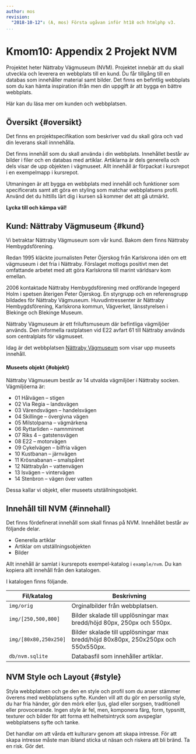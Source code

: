 ```yaml
---
author: mos
revision:
  "2018-10-12": (A, mos) Första ugåvan inför ht18 och htmlphp v3.
...
```

Kmom10: Appendix 2 Projekt NVM 
==================================

Projektet heter Nättraby Vägmuseum (NVM). Projektet innebär att du skall utveckla och leverera en webbplats till en kund. Du får tillgång till en databas som innehåller material samt bilder. Det finns en befintlig webbplats som du kan hämta inspiration ifrån men din uppgift är att bygga en bättre webbplats.

Här kan du läsa mer om kunden och webbplatsen.

<!--more-->



Översikt {#oversikt}
--------------------------------------------------------------------

Det finns en projektspecifikation som beskriver vad du skall göra och vad din leverans skall innnehålla. 

Det finns innehåll som du skall använda i din webbplats. Innehållet består av bilder i filer och en databas med artiklar. Artiklarna är dels generella och dels visar de upp objekten i vägmuseet. Allt innehåll är förpackat i kursrepot i en exempelmapp i kursrepot.

Utmaningen är att bygga en webbplats med innehåll och funktioner som specificerats samt att göra en styling som matchar webbplatsens profil. Använd det du hittills lärt dig i kursen så kommer det att gå utmärkt.

**Lycka till och kämpa väl!**



Kund: Nättraby Vägmuseum {#kund}
--------------------------------------------------------------------

Vi betraktar Nättraby Vägmuseum som vår kund. Bakom dem finns Nättraby Hembygdsförening.

Redan 1995 kläckte journalisten Peter Öjerskog från Karlskrona idén om ett vägmuseum i det fria i Nättraby. Förslaget mottogs positivt men det omfattande arbetet med att göra Karlskrona till marint världsarv kom emellan.

2006 kontaktade Nättraby Hembygdsförening med ordförande Ingegerd Holm i spetsen återigen Peter Öjerskog. En styrgrupp och en referensgrupp bildades för Nättraby Vägmuseum. Huvudintressenter är Nättraby Hembygdsförening, Karlskrona kommun, Vägverket, länsstyrelsen i Blekinge och Blekinge Museum.

Nättraby Vägmuseum är ett friluftsmuseum där befintliga vägmiljöer används. Den informella rastplatsen vid E22 avfart 61 till Nättraby används som centralplats för vägmuseet. 

Idag är det webbplatsen [Nättraby Vägmuseum](http://nattrabyvagmuseum.se/) som visar upp museets innehåll.



#### Museets objekt {#objekt}

Nättraby Vägmuseum består av 14 utvalda vägmiljöer i Nättraby socken. Vägmiljöerna är: 

* 01 Hålvägen – stigen
* 02 Via Regia – landsvägen
* 03 Värendsvägen – handelsvägen
* 04 Skillinge – övergivna vägen 
* 05 Milstolparna – vägmärkena
* 06 Ryttarliden – namnminnet
* 07 Riks 4 – gatstensvägen
* 08 E22 – motorvägen
* 09 Cykelvägen – bilfria vägen
* 10 Kustbanan – järnvägen
* 11 Krösnabanan – smalspåret
* 12 Nättrabyån – vattenvägen
* 13 Isvägen – vintervägen
* 14 Stenbron – vägen över vatten

Dessa kallar vi objekt, eller museets utställningsobjekt.



Innehåll till NVM {#innehall}
--------------------------------------------------------------------

Det finns fördefinerat innehåll som skall finnas på NVM. Innehållet består av följande delar.

* Generella artiklar
* Artiklar om utställningsobjekten
* Bilder

Allt innehåll är samlat i kursrepots exempel-katalog i `example/nvm`. Du kan kopiera allt innehåll från den katalogen.

I katalogen finns följande.

| Fil/katalog        | Beskrivning |
|--------------------|-------------|
| `img/orig`         | Orginalbilder från webbplatsen. |
| `img/[250,500,800]` | Bilder skalade till upplösningar max bredd/höjd 80px, 250px och 550px. |
| `img/[80x80,250x250]` | Bilder skalade till upplösningar max bredd/höjd 80x80px, 250x250px och 550x550px. |
| `db/nvm.sqlite`    | Databasfil som innehåller artiklar. |



NVM Style och Layout {#style}
--------------------------------------------------------------------

Styla webbplatsen och ge den en style och profil som du anser stämmer överens med webbplatsens syfte. Kunden vill att du gör en personlig style, du har fria händer, gör den mörk eller ljus, glad eller sorgsen, traditionell eller provocerande. Ingen style är fel, men, komponera färg, form, typsnitt, texturer och bilder för att forma ett helhetsintryck som avspeglar webbplatsens syfte och tanke.

Det handlar om att vårda ett kulturarv genom att skapa intresse. För att skapa intresse måste man ibland sticka ut näsan och riskera att bli bränd. Ta en risk. Gör det.
